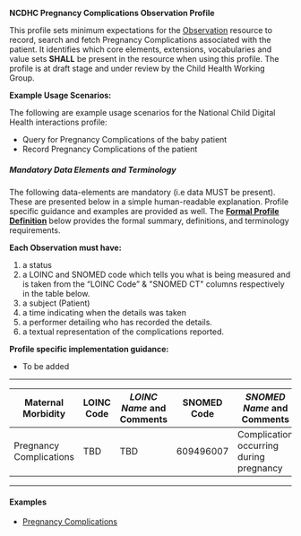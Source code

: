 **NCDHC Pregnancy Complications Observation Profile**

This profile sets minimum expectations for the [Observation] resource to record, search and fetch Pregnancy Complications associated with the patient. It identifies which core elements, extensions, vocabularies and value sets **SHALL** be present in the resource when using this profile. The profile is at draft stage and under review by the Child Health Working Group. 

**Example Usage Scenarios:**

The following are example usage scenarios for the National Child Digital Health interactions
profile:

-   Query for Pregnancy Complications of the baby patient
-   Record Pregnancy Complications of the patient

##### Mandatory Data Elements and Terminology


The following data-elements are mandatory (i.e data MUST be present). These are presented below in a simple human-readable explanation.  Profile specific guidance and examples are provided as well.  The [**Formal Profile Definition**](#profile) below provides the  formal summary, definitions, and  terminology requirements.  

**Each Observation must have:**

1.  a status  
1.  a LOINC and SNOMED code which tells you what is being measured and is taken from the “LOINC Code” &  "SNOMED CT" columns respectively in the table below.
1.  a subject (Patient)
1.  a time indicating when the details was taken
1.	a performer detailing who has recorded the details.
1.  a textual representation of the complications reported.

**Profile specific implementation guidance:**

* To be added



---

<table class="grid">
  <thead>
    <tr>
      <th>Maternal Morbidity</th>
      <th>LOINC Code</th>
      <th><em>LOINC Name </em>and Comments</th>
	  <th>SNOMED Code</th>
      <th><em>SNOMED Name </em>and Comments</th>      
    </tr>
  </thead>
  <tbody>
    <tr>
      <td>Pregnancy Complications</td>
      <td>TBD</td>
      <td>TBD</td>
      <td>609496007</td>
	  <td>Complication occurring during pregnancy</td>	  
    </tr>
    
  </tbody>
</table>

---


#### Examples

- [Pregnancy Complications](Observation-pregnancy-complications.html)

[Observation]: http://hl7.org/fhir/observation.html
[extensible]: http://hl7.org/fhir/terminologies.html#extensible
[General Guidance Section]: definitions.html
